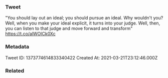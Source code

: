 ### Tweet
"You should lay out an ideal; you should pursue an ideal. Why wouldn't you? Well, when you make your ideal explicit, it turns into your judge. Well, then, you can listen to that judge and move forward and transform" https://t.co/alWOlCk0Xc

### Metadata
Tweet ID: 1373774614833340422
Created At: 2021-03-21T23:12:46.000Z

### Related

